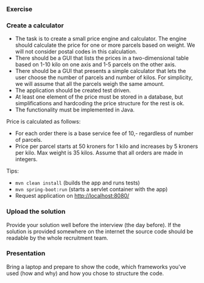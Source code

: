 ﻿### Exercise

### Create a calculator
- The task is to create a small price engine and calculator. The engine should calculate the price for one or more parcels based on weight. We will not consider postal codes in this calculation.
- There should be a GUI that lists the prices in a two-dimensional table based on 1-10 kilo on one axis and 1-5 parcels on the other axis.
- There should be a GUI that presents a simple calculator that lets the user choose the number of parcels and number of kilos. For simplicity, we will assume that all the parcels weigh the same amount.
- The application should be created test driven.
- At least one element of the price must be stored in a database, but simplifications and hardcoding the price structure for the rest is ok.
- The functionality must be implemented in Java.

Price is calculated as follows:
- For each order there is a base service fee of 10,- regardless of number of parcels.
- Price per parcel starts at 50 kroners for 1 kilo and increases by 5 kroners per kilo. Max weight is 35 kilos. Assume that all orders are made in integers.

Tips:
- `mvn clean install` (builds the app and runs tests)
- `mvn spring-boot:run` (starts a servlet container with the app)
- Request application on <http://localhost:8080/>

### Upload the solution
Provide your solution well before the interview (the day before). If the solution is provided somewhere on the internet
the source code should be readable by the whole recruitment team.

### Presentation
Bring a laptop and prepare to show the code, which frameworks you've used (how and why) and how you chose to structure the code.

